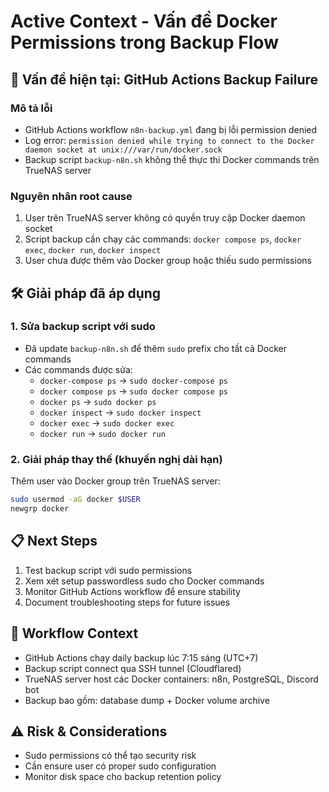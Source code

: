 # Active Context - Vấn đề Docker Permissions trong Backup Flow

## 🚨 Vấn đề hiện tại: GitHub Actions Backup Failure

### Mô tả lỗi
- GitHub Actions workflow `n8n-backup.yml` đang bị lỗi permission denied
- Log error: `permission denied while trying to connect to the Docker daemon socket at unix:///var/run/docker.sock`
- Backup script `backup-n8n.sh` không thể thực thi Docker commands trên TrueNAS server

### Nguyên nhân root cause
1. User trên TrueNAS server không có quyền truy cập Docker daemon socket
2. Script backup cần chạy các commands: `docker compose ps`, `docker exec`, `docker run`, `docker inspect`
3. User chưa được thêm vào Docker group hoặc thiếu sudo permissions

## 🛠️ Giải pháp đã áp dụng

### 1. Sửa backup script với sudo
- Đã update `backup-n8n.sh` để thêm `sudo` prefix cho tất cả Docker commands
- Các commands được sửa:
  - `docker-compose ps` → `sudo docker-compose ps`
  - `docker compose ps` → `sudo docker compose ps`
  - `docker ps` → `sudo docker ps`
  - `docker inspect` → `sudo docker inspect`
  - `docker exec` → `sudo docker exec`
  - `docker run` → `sudo docker run`

### 2. Giải pháp thay thế (khuyến nghị dài hạn)
Thêm user vào Docker group trên TrueNAS server:
```bash
sudo usermod -aG docker $USER
newgrp docker
```

## 📋 Next Steps
1. Test backup script với sudo permissions
2. Xem xét setup passwordless sudo cho Docker commands
3. Monitor GitHub Actions workflow để ensure stability
4. Document troubleshooting steps for future issues

## 🔄 Workflow Context
- GitHub Actions chạy daily backup lúc 7:15 sáng (UTC+7)
- Backup script connect qua SSH tunnel (Cloudflared)
- TrueNAS server host các Docker containers: n8n, PostgreSQL, Discord bot
- Backup bao gồm: database dump + Docker volume archive

## ⚠️ Risk & Considerations
- Sudo permissions có thể tạo security risk
- Cần ensure user có proper sudo configuration
- Monitor disk space cho backup retention policy 
